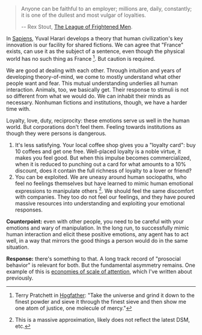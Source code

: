 > Anyone can be faithful to an employer; millions are, daily, constantly; it is one of the dullest and most vulgar of loyalties.
> 
> -- Rex Stout, [The League of Frightened Men](https://amzn.to/2XNSxJi).

In [Sapiens](https://amzn.to/3etvTw9), Yuval Harari develops a theory that human civilization's key innovation is our facility for shared fictions. We can agree that "France" exists, can use it as the subject of a sentence, even though the physical world has no such thing as France [^grind]. But caution is required.

[^grind]: Terry Pratchett in [Hogfather](https://amzn.to/3dgMguq): "Take the universe and grind it down to the finest powder and sieve it through the finest sieve and then show me one atom of justice, one molecule of mercy."

We are good at dealing with each other. Through intuition and years of developing theory-of-mind, we come to mostly understand what other people want and fear. This mutual understanding underlies all human interaction. Animals, too, we basically get. Their response to stimuli is not so different from what we would do. We can inhabit their minds as necessary. Nonhuman fictions and institutions, though, we have a harder time with.

Loyalty, love, duty, reciprocity: these emotions serve us well in the human world. But corporations don't feel them. Feeling towards institutions as though they were persons is dangerous. 

1. It's less satisfying. Your local coffee shop gives you a "loyalty card": buy 10 coffees and get one free. Well-placed loyalty is a noble virtue, it makes you feel good. But when this impulse becomes commercialized, when it is reduced to punching out a card for what amounts to a 10% discount, does it contain the full richness of loyalty to a lover or friend?
1. You can be exploited. We are uneasy around human sociopaths, who feel no feelings themselves but have learned to mimic human emotional expressions to manipulate others [^approx]. We should feel the same discomfort with companies. They too do not feel our feelings, and they have poured massive resources into understanding and exploiting your emotional responses.

[^approx]: This is a massive approximation, likely does not reflect the latest DSM, etc.

**Counterpoint:** even with other people, you need to be careful with your emotions and wary of manipulation. In the long run, to successfully mimic human interaction and elicit these positive emotions, any agent has to act well, in a way that mirrors the good things a person would do in the same situation.

**Response:** there's something to that. A long track record of "prosocial behavior" is relevant for both. But the fundamental asymmetry remains. One example of this is [economies of scale of attention](https://louispotok.com/how-large-institutions-screw-you-over/), which I've written about previously.


